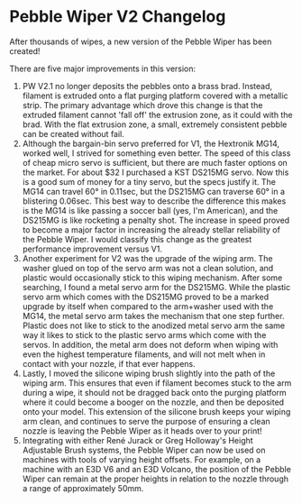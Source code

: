 # Pebble Wiper V2 Changelog
After thousands of wipes, a new version of the Pebble Wiper has been created! 


There are five major improvements in this version:
1. PW V2.1 no longer deposits the pebbles onto a brass brad. Instead, filament is extruded onto a flat purging platform covered with a metallic strip. The primary advantage which drove this change is that the extruded filament cannot 'fall off' the extrusion zone, as it could with the brad. With the flat extrusion zone, a small, extremely consistent pebble can be created without fail.
2. Although the bargain-bin servo preferred for V1, the Hextronik MG14, worked well, I strived for something even better. The speed of this class of cheap micro servo is sufficient, but there are much faster options on the market. For about $32 I purchased a KST DS215MG servo. Now this is a good sum of money for a tiny servo, but the specs justify it. The MG14 can travel 60° in 0.11sec, but the DS215MG can traverse 60° in a blistering 0.06sec. This best way to describe the difference this makes is the MG14 is like passing a soccer ball (yes, I'm American), and the DS215MG is like rocketing a penalty shot. The increase in speed proved to become a major factor in increasing the already stellar reliability of the Pebble Wiper. I would classify this change as the greatest performance improvement versus V1. 
3. Another experiment for V2 was the upgrade of the wiping arm. The washer glued on top of the servo arm was not a clean solution, and plastic would occasionally stick to this wiping mechanism. After some searching, I found a metal servo arm for the DS215MG. While the plastic servo arm which comes with the DS215MG proved to be a marked upgrade by itself when compared to the arm+washer used with the MG14, the metal servo arm takes the mechanism that one step further. Plastic does not like to stick to the anodized metal servo arm the same way it likes to stick to the plastic servo arms which come with the servos. In addition, the metal arm does not deform when wiping with even the highest temperature filaments, and will not melt when in contact with your nozzle, if that ever happens. 
4. Lastly, I moved the silicone wiping brush slightly into the path of the wiping arm. This ensures that even if filament becomes stuck to the arm during a wipe, it should not be dragged back onto the purging platform where it could become a booger on the nozzle, and then be deposited onto your model. This extension of the silicone brush keeps your wiping arm clean, and continues to serve the purpose of ensuring a clean nozzle is leaving the Pebble Wiper as it heads over to your print!
5. Integrating with either René Jurack or Greg Holloway's Height Adjustable Brush systems, the Pebble Wiper can now be used on machines with tools of varying height offsets. For example, on a machine with an E3D V6 and an E3D Volcano, the position of the Pebble Wiper can remain at the proper heights in relation to the nozzle through a range of approximately 50mm. 
